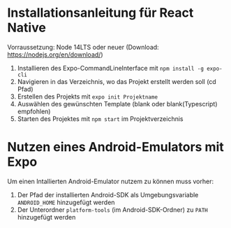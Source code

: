 # Installationsanleitung für React Native

Vorraussetzung: Node 14LTS oder neuer (Download: https://nodejs.org/en/download/)

1. Installieren des Expo-CommandLineInterface mit `npm install -g expo-cli`
2. Navigieren in das Verzeichnis, wo das Projekt erstellt werden soll (cd Pfad)
3. Erstellen des Projekts mit `expo init Projektname`
4. Auswählen des gewünschten Template (blank oder blank(Typescript) empfohlen)
5. Starten des Projektes mit `npm start` im Projektverzeichnis

# Nutzen eines Android-Emulators mit Expo
Um einen Intallierten Android-Emulator nutzem zu können muss vorher:
1. Der Pfad der installierten Android-SDK als Umgebungsvariable `ANDROID_HOME` hinzugefügt werden 
2. Der Unterordner `platform-tools` (im Android-SDK-Ordner) zu `PATH` hinzugefügt werden
